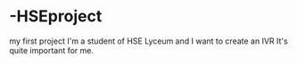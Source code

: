 # -HSEproject
my first project
I'm a student of HSE Lyceum and I want to create an IVR
It's quite important for me.
